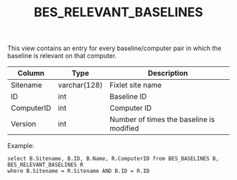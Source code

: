 ﻿---
title: BES_RELEVANT_BASELINES
---

This view contains an entry for every baseline/computer pair in which the baseline
is relevant on that computer.

| Column        | Type           |  Description  |
| ------------- | ------------- | ----- | 
| Sitename      | varchar(128) | Fixlet site name |
| ID      | int | Baseline ID |
| ComputerID      | int | Computer ID |
| Version | int | Number of times the baseline is modified |

Example:
```
select B.Sitename, B.ID, B.Name, R.ComputerID from BES_BASELINES B, BES_RELEVANT_BASELINES R
where B.Sitename = R.Sitename AND B.ID = R.ID
```

